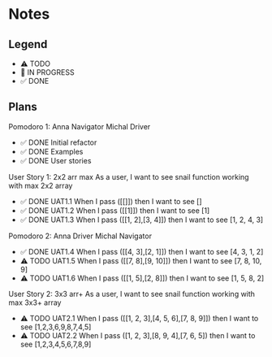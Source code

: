 # Notes

## Legend

- ⚠ TODO
- 🚧 IN PROGRESS
- ✅ DONE

## Plans

Pomodoro 1:
Anna Navigator Michal Driver

- ✅ DONE Initial refactor
- ✅ DONE Examples
- ✅ DONE User stories

User Story 1: 2x2 arr max
As a user, I want to see snail function working with max 2x2 array

- ✅ DONE UAT1.1 When I pass ([[]]) then I want to see []
- ✅ DONE UAT1.2 When I pass ([[1]]) then I want to see [1]
- ✅ DONE UAT1.3 When I pass ([[1, 2],[3, 4]]) then I want to see [1, 2, 4, 3]

Pomodoro 2:
Anna Driver Michal Navigator

- ✅ DONE UAT1.4 When I pass ([[4, 3],[2, 1]]) then I want to see [4, 3, 1, 2]
- ⚠ TODO UAT1.5 When I pass ([[7, 8],[9, 10]]) then I want to see [7, 8, 10, 9]
- ⚠ TODO UAT1.6 When I pass ([[1, 5],[2, 8]]) then I want to see [1, 5, 8, 2]

User Story 2: 3x3 arr+
As a user, I want to see snail function working with max 3x3+ array

- ⚠ TODO UAT2.1 When I pass ([[1, 2, 3],[4, 5, 6],[7, 8, 9]]) then I want to see [1,2,3,6,9,8,7,4,5]
- ⚠ TODO UAT2.2 When I pass ([1, 2, 3],[8, 9, 4],[7, 6, 5]) then I want to see [1,2,3,4,5,6,7,8,9]
